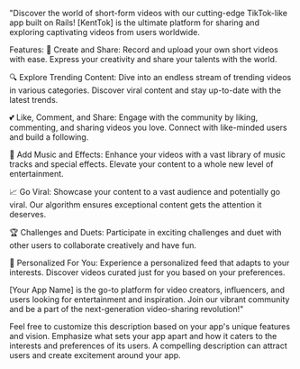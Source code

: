 "Discover the world of short-form videos with our cutting-edge TikTok-like app built on Rails! [KentTok] is the ultimate platform for sharing and exploring captivating videos from users worldwide.

Features:
🎥 Create and Share: Record and upload your own short videos with ease. Express your creativity and share your talents with the world.

🔍 Explore Trending Content: Dive into an endless stream of trending videos in various categories. Discover viral content and stay up-to-date with the latest trends.

💕 Like, Comment, and Share: Engage with the community by liking, commenting, and sharing videos you love. Connect with like-minded users and build a following.

🎵 Add Music and Effects: Enhance your videos with a vast library of music tracks and special effects. Elevate your content to a whole new level of entertainment.

📈 Go Viral: Showcase your content to a vast audience and potentially go viral. Our algorithm ensures exceptional content gets the attention it deserves.

🏆 Challenges and Duets: Participate in exciting challenges and duet with other users to collaborate creatively and have fun.

👀 Personalized For You: Experience a personalized feed that adapts to your interests. Discover videos curated just for you based on your preferences.

[Your App Name] is the go-to platform for video creators, influencers, and users looking for entertainment and inspiration. Join our vibrant community and be a part of the next-generation video-sharing revolution!"

Feel free to customize this description based on your app's unique features and vision. Emphasize what sets your app apart and how it caters to the interests and preferences of its users. A compelling description can attract users and create excitement around your app.